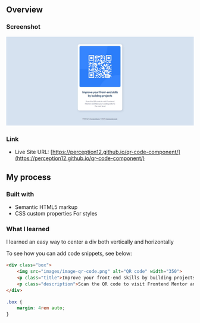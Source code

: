 ## Overview

### Screenshot

![Site screenshot](./images/screenshot.png)

### Link

- Live Site URL: [https://perception12.github.io/qr-code-component/](https://perception12.github.io/qr-code-component/)

## My process

### Built with

- Semantic HTML5 markup
- CSS custom properties For styles

### What I learned

I learned an easy way to center a div both vertically and horizontally

To see how you can add code snippets, see below:

```html
<div class="box">
    <img src="images/image-qr-code.png" alt="QR code" width="350">
    <p class="title">Improve your front-end skills by building projects</p>
    <p class="description">Scan the QR code to visit Frontend Mentor and take your coding skills to the next level</p>
</div>
```

```css
.box {
    margin: 4rem auto;
}
```
